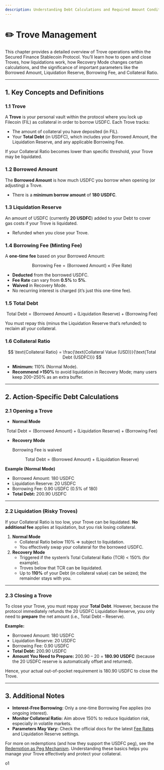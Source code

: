 ```yaml
---
description: Understanding Debt Calculations and Required Amount Conditions
---
```


# ✏️ Trove Management

This chapter provides a detailed overview of Trove operations within the Secured Finance Stablecoin Protocol. You’ll learn how to open and close Troves, how liquidations work, how Recovery Mode changes certain calculations, and the significance of important parameters like the Borrowed Amount, Liquidation Reserve, Borrowing Fee, and Collateral Ratio.

***

## 1. Key Concepts and Definitions

### 1.1 Trove

A **Trove** is your personal vault within the protocol where you lock up Filecoin (FIL) as collateral in order to borrow USDFC. Each Trove tracks:

* The amount of collateral you have deposited (in FIL).
* Your **Total Debt** (in USDFC), which includes your Borrowed Amount, the Liquidation Reserve, and any applicable Borrowing Fee.

If your Collateral Ratio becomes lower than specific threshold, your Trove may be liquidated.

### 1.2 Borrowed Amount

The **Borrowed Amount** is how much USDFC you borrow when opening (or adjusting) a Trove.

* There is a **minimum borrow amount** of **180 USDFC**.

### 1.3 Liquidation Reserve

An amount of USDFC (currently **20 USDFC**) added to your Debt to cover gas costs if your Trove is liquidated.

* Refunded when you close your Trove.

### 1.4 Borrowing Fee (Minting Fee)

A **one-time fee** based on your Borrowed Amount:

$$
\text{Borrowing Fee} = (\text{Borrowed Amount}) \times (\text{Fee Rate})
$$

* **Deducted** from the borrowed USDFC.
* **Fee Rate** can vary from **0.5%** to **5%**.
* **Waived** in Recovery Mode.
* No recurring interest is charged (it’s just this one-time fee).

### 1.5 Total Debt

$$
\text{Total Debt} = (\text{Borrowed Amount}) + (\text{Liquidation Reserve}) + (\text{Borrowing Fee})
$$

You must repay this (minus the Liquidation Reserve that’s refunded) to reclaim all your collateral.

### 1.6 Collateral Ratio

$$
\text{Collateral Ratio} = \frac{\text{Collateral Value (USD)}}{\text{Total Debt (USDFC)}}
$$

* **Minimum:** 110% (Normal Mode).
* **Recommend >150%** to avoid liquidation in Recovery Mode; many users keep 200–250% as an extra buffer.

***

## 2. Action-Specific Debt Calculations

### 2.1 Opening a Trove

* **Normal Mode**

$$
\text{Total Debt} = (\text{Borrowed Amount}) + (\text{Liquidation Reserve}) + (\text{Borrowing Fee})
$$

*   **Recovery Mode**

    Borrowing Fee is waived

$$
\text{Total Debt} = (\text{Borrowed Amount}) + (\text{Liquidation Reserve})
$$

**Example (Normal Mode)**

* Borrowed Amount: 180 USDFC
* Liquidation Reserve: 20 USDFC
* Borrowing Fee: 0.90 USDFC (0.5% of 180)
* **Total Debt:** 200.90 USDFC

***

### 2.2 Liquidation (Risky Troves)

If your Collateral Ratio is too low, your Trove can be liquidated. **No additional fee** applies at liquidation, but you risk losing collateral.

1. **Normal Mode**
   * Collateral Ratio below 110% ⇒ subject to liquidation.
   * You effectively swap your collateral for the borrowed USDFC.
2. **Recovery Mode**
   * Triggered if the system’s Total Collateral Ratio (TCR) < 150% (for example).
   * Troves below that TCR can be liquidated.
   * Up to **110%** of your Debt (in collateral value) can be seized; the remainder stays with you.

***

### 2.3 Closing a Trove

To close your Trove, you must repay your **Total Debt**. However, because the protocol immediately refunds the 20 USDFC Liquidation Reserve, you only need to **prepare** the net amount (i.e., Total Debt – Reserve).

**Example:**

* Borrowed Amount: 180 USDFC
* Liquidation Reserve: 20 USDFC
* Borrowing Fee: 0.90 USDFC
* **Total Debt:** 200.90 USDFC
* **Amount You Need to Prepare:** 200.90 – 20 = **180.90 USDFC** (because the 20 USDFC reserve is automatically offset and returned).

Hence, your actual out-of-pocket requirement is 180.90 USDFC to close the Trove.

***

## 3. Additional Notes

* **Interest-Free Borrowing:** Only a one-time Borrowing Fee applies (no ongoing interest).
* **Monitor Collateral Ratio:** Aim above 150% to reduce liquidation risk, especially in volatile markets.
* **Parameters May Vary:** Check the official docs for the latest [Fee Rates](protocol-fees.md) and Liquidation Reserve settings.

For more on redemptions (and how they support the USDFC peg), see the [Redemption as Peg Mechanism](https://docs.secured.finance/stablecoin-protocol-guide/key-features/redemption-as-peg-mechanism). Understanding these basics helps you manage your Trove effectively and protect your collateral.

o1
